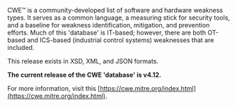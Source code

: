 CWE™ is a community-developed list of software and hardware weakness types. It serves as a common language, a measuring stick for security tools, and a baseline for weakness identification, mitigation, and prevention efforts. Much of this 'database' is IT-based; however, there are both OT-based and ICS-based (industrial control systems) weaknesses that are included.

This release exists in XSD, XML, and JSON formats.

**The current release of the CWE 'database' is v4.12.** 

For more information, visit this [https://cwe.mitre.org/index.html](https://cwe.mitre.org/index.html).
